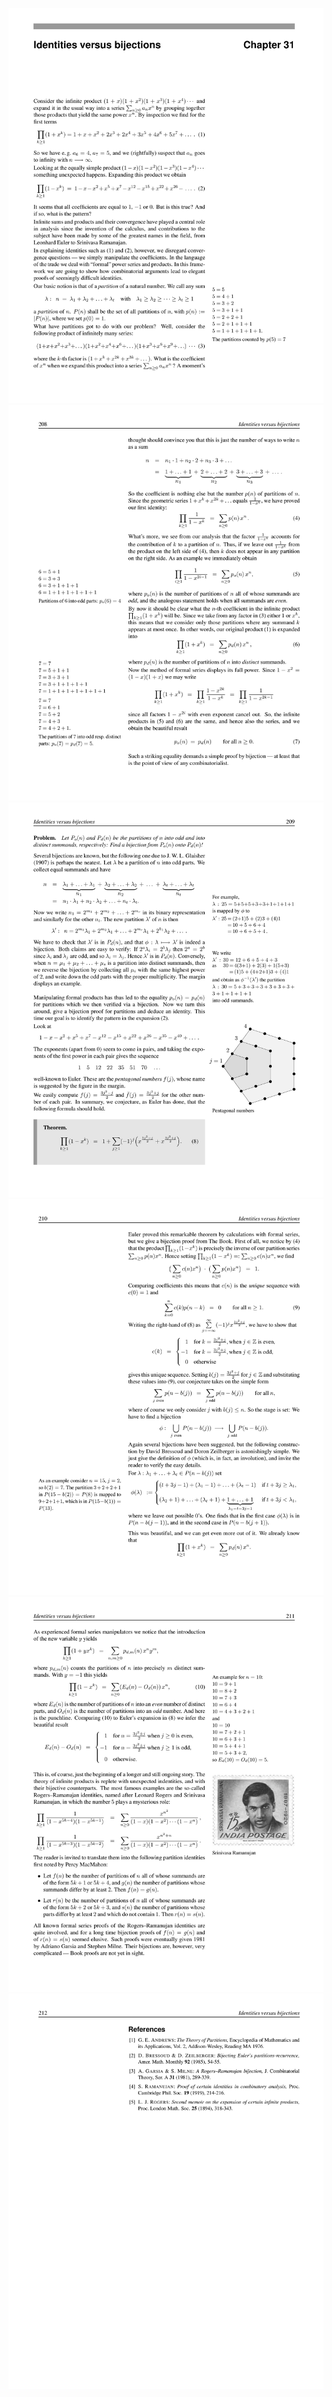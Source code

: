 ![](/img/proofs-from-the-book-216.jpg)
![](/img/proofs-from-the-book-217.jpg)
![](/img/proofs-from-the-book-218.jpg)
![](/img/proofs-from-the-book-219.jpg)
![](/img/proofs-from-the-book-220.jpg)
![](/img/proofs-from-the-book-221.jpg)
